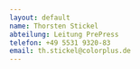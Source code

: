 ```yaml
---
layout: default
name: Thorsten Stickel
abteilung: Leitung PrePress
telefon: +49 5531 9320-83
email: th.stickel@colorplus.de
---
```

